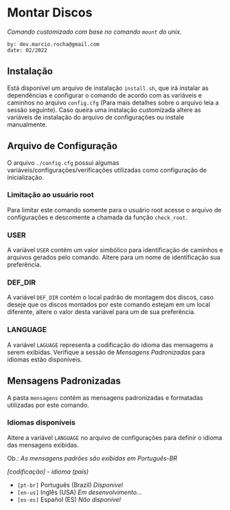 # Montar Discos

*Comando customizado com base no comando `mount` do unix.*

    by: dev.marcio.rocha@gmail.com
    date: 02/2022

## Instalação

Está disponível um arquivo de instalação `install.sh`, que irá instalar as dependências e configurar o comando de acordo com as variáveis e caminhos no arquivo `config.cfg` (Para mais detalhes sobre o arquivo leia a sessão seguinte). Caso queira uma instalação customizada altere as variáveis de instalação do arquivo de configurações ou instale manualmente.

## Arquivo de Configuração

O arquivo `./config.cfg` possui algumas variáveis/configurações/verificações utilizadas como configuração de inicialização.

### Limitação ao usuário root

Para limitar este comando somente para o usuário root acesse o arquivo de configurações e descomente a chamada da função `check_root`.

### USER 

A variável `USER` contém um valor simbólico para identificação de caminhos e arquivos gerados pelo comando. Altere para um nome de identificação sua preferência.

### DEF_DIR

A variável `DEF_DIR` contém o local padrão de montagem dos discos, caso deseje que os discos montados por este comando estejam em um local diferente, altere o valor desta variável para um de sua preferência.

### LANGUAGE

A variável `LAGUAGE` representa a codificação do idioma das mensagems a serem exibidas. Verifique a sessão de *Mensagens Padronizadas* para idiomas estão disponíveis.

## Mensagens Padronizadas

A pasta `mensagens` contém as mensagens padronizadas e formatadas utilizadas por este comando.

### Idiomas disponíveis

Altere a variável `LANGUAGE` no arquivo de configurações para definir o idioma das mensagens exibidas.

Ob.: *As mensagens padrões são exibidas em Português-BR*

*[codificação] - idioma (país)*

* `[pt-br]` Português (Brazil) *Disponível*
* `[en-us]` Inglês (USA) *Em desenvolvimento...*
* `[es-es]` Español (ES) *Não disponível*
